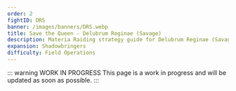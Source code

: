 ```yaml
---
order: 2
fightID: DRS
banner: /images/banners/DRS.webp
title: Save the Queen - Delubrum Reginae (Savage)
description: Materia Raiding strategy guide for Delubrum Reginae (Savage) raid in Save the Queen. Includes boss strategies and entry requirements.
expansion: Shadowbringers
difficulty: Field Operations
---
```


::: warning WORK IN PROGRESS
This page is a work in progress and will be updated as soon as possible.
:::
